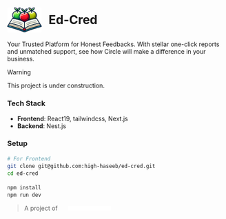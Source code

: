 # <div style="display:flex; gap:1rem;align-items:center;"><img src="./client/public/images/logo.png" width="80"></img>Ed-Cred</div>

Your Trusted Platform for Honest Feedbacks. With stellar one-click reports and unmatched support, see how Circle will make a difference in your business.

> [!WARNING]
> This project is under construction.

### Tech Stack
* **Frontend**: React19, tailwindcss, Next.js
* **Backend**: Nest.js

### Setup

```sh
# For Frontend
git clone git@github.com:high-haseeb/ed-cred.git
cd ed-cred

npm install
npm run dev
```

> <div style="display:flex;align-items:center;gap:1rem;">A project of<img src="./client/public/images/high-house-logo.png" width="100" style="margin-left:0.5rem;" ></img></div>
